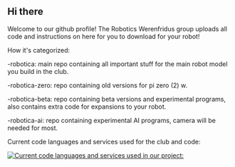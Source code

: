 ## Hi there 
Welcome to our github profile! 
The Robotics Werenfridus group uploads all code and instructions on here for you to download for your robot!

How it's categorized:

-robotica: main repo containing all important stuff for the main robot model you build in the club.

-robotica-zero: repo containing old versions for pi zero (2) w.

-robotica-beta: repo containing beta versions and experimental programs, also contains extra code for expansions to your robot.

-robotica-ai: repo containing experimental AI programs, camera will be needed for most.

Current code languages and services used for the club and code:

[![Current code languages and services used in our project:](https://roboticawerenfridus.nl/logos.svg)](https://roboticawerenfridus.nl)

